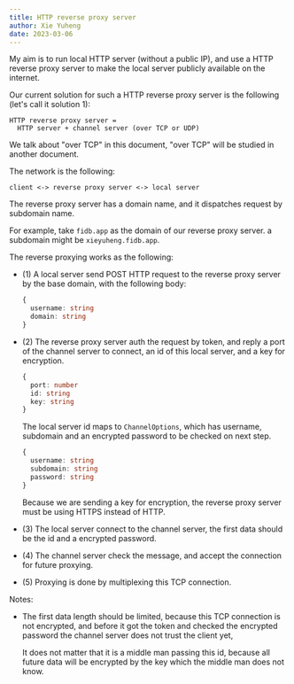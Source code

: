 ```yaml
---
title: HTTP reverse proxy server
author: Xie Yuheng
date: 2023-03-06
---
```


My aim is to run local HTTP server (without a public IP),
and use a HTTP reverse proxy server to make the local server
publicly available on the internet.

Our current solution for such a HTTP reverse proxy server
is the following (let's call it solution 1):

```
HTTP reverse proxy server =
  HTTP server + channel server (over TCP or UDP)
```

We talk about "over TCP" in this document,
"over TCP" will be studied in another document.

The network is the following:

```
client <-> reverse proxy server <-> local server
```

The reverse proxy server has a domain name,
and it dispatches request by subdomain name.

For example, take `fidb.app` as the domain of our reverse proxy server.
a subdomain might be `xieyuheng.fidb.app`.

The reverse proxying works as the following:

- (1) A local server send POST HTTP request
  to the reverse proxy server by the base domain,
  with the following body:

  ```ts
  {
    username: string
    domain: string
  }
  ```

- (2) The reverse proxy server auth the request by token,
  and reply a port of the channel server to connect,
  an id of this local server,
  and a key for encryption.

  ```ts
  {
    port: number
    id: string
    key: string
  }
  ```

  The local server id maps to `ChannelOptions`,
  which has username, subdomain and an encrypted password
  to be checked on next step.

  ```ts
  {
    username: string
    subdomain: string
    password: string
  }
  ```

  Because we are sending a key for encryption,
  the reverse proxy server must be using HTTPS instead of HTTP.

- (3) The local server connect to the channel server,
  the first data should be the id and a encrypted password.

- (4) The channel server check the message,
  and accept the connection for future proxying.

- (5) Proxying is done by multiplexing this TCP connection.

Notes:

- The first data length should be limited,
  because this TCP connection is not encrypted,
  and before it got the token and checked the encrypted password
  the channel server does not trust the client yet,

  It does not matter that it is a middle man passing this id,
  because all future data will be encrypted by the key
  which the middle man does not know.
